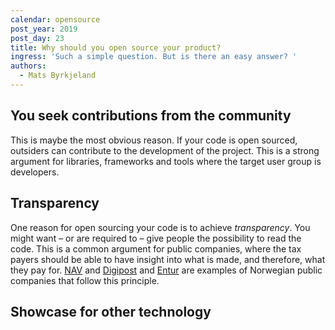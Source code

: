 ```yaml
---
calendar: opensource
post_year: 2019
post_day: 23
title: Why should you open source your product?
ingress: 'Such a simple question. But is there an easy answer? '
authors:
  - Mats Byrkjeland
---
```


## You seek contributions from the community
This is maybe the most obvious reason. If your code is open sourced, outsiders can contribute to the development of the project. This is a strong argument for libraries, frameworks and tools where the target user group is developers.

## Transparency
One reason for open sourcing your code is to achieve _transparency_. You might want – or are required to – give people the possibility to read the code. This is a common argument for public companies, where the tax payers should be able to have insight into what is made, and therefore, what they pay for. [NAV](https://github.com/navikt) and [Digipost](https://github.com/digipost) and [Entur](https://github.com/entur) are examples of Norwegian public companies that follow this principle.

## Showcase for other technology


